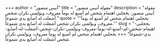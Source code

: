 +++
author = "أنيس منصور"
title = "مقولة أنيس منصور"
description = "مقولة أنيس منصور: يخجلني اهتمام شخص لم أصنع له يوماً معروف، ويؤلمني نكران شخص أشعلت له أصابع يدي شموعاً."
quote = '''يخجلني اهتمام شخص لم أصنع له يوماً معروف، ويؤلمني نكران شخص أشعلت له أصابع يدي شموعاً.''' 
slug = "يخجلني-اهتمام-شخص-لم-أصنع-له-يوماً-معروف-ويؤلمني-نكران-شخص-أشعلت-له-أصابع-يدي-شموعاً"
+++
يخجلني اهتمام شخص لم أصنع له يوماً معروف، ويؤلمني نكران شخص أشعلت له أصابع يدي شموعاً.
